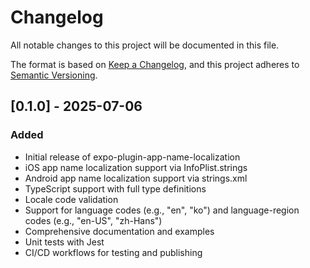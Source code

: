 # Changelog

All notable changes to this project will be documented in this file.

The format is based on [Keep a Changelog](https://keepachangelog.com/en/1.0.0/),
and this project adheres to [Semantic Versioning](https://semver.org/spec/v2.0.0.html).

## [0.1.0] - 2025-07-06

### Added

- Initial release of expo-plugin-app-name-localization
- iOS app name localization support via InfoPlist.strings
- Android app name localization support via strings.xml
- TypeScript support with full type definitions
- Locale code validation
- Support for language codes (e.g., "en", "ko") and language-region codes (e.g., "en-US", "zh-Hans")
- Comprehensive documentation and examples
- Unit tests with Jest
- CI/CD workflows for testing and publishing
